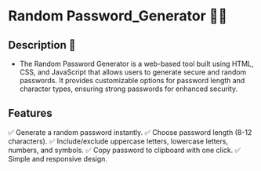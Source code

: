 # Random Password_Generator 🔑🔐
## Description 📄
- The Random Password Generator is a web-based tool built using HTML, CSS, and JavaScript that allows users to generate secure and random passwords. It provides customizable options for password length and character types, ensuring strong passwords for enhanced security.

## Features
✅ Generate a random password instantly.
✅ Choose password length (8-12 characters).
✅ Include/exclude uppercase letters, lowercase letters, numbers, and symbols.
✅ Copy password to clipboard with one click.
✅ Simple and responsive design.
